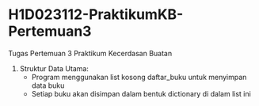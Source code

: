 # H1D023112-PraktikumKB-Pertemuan3
Tugas Pertemuan 3 Praktikum Kecerdasan Buatan
1. Struktur Data Utama:
   - Program menggunakan list kosong daftar_buku untuk menyimpan data buku
   - Setiap buku akan disimpan dalam bentuk dictionary di dalam list ini
